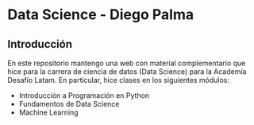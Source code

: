 # Data Science - Diego Palma

## Introducción

En este repositorio mantengo una web con material complementario que hice para la carrera de ciencia de datos (Data Science) para 
la Academía Desafío Latam. En particular, hice clases en los siguientes módulos:

* Introducción a Programación en Python
* Fundamentos de Data Science
* Machine Learning